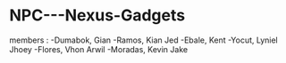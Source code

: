 # NPC---Nexus-Gadgets
members :
-Dumabok, Gian
-Ramos, Kian Jed
-Ebale, Kent
-Yocut, Lyniel Jhoey 
-Flores, Vhon Arwil
-Moradas, Kevin Jake

